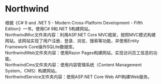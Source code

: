 # Northwind
根据《C# 9 and .NET 5 - Modern Cross-Platform Development - Fifth Edition》一书，使用C# 9和.NET 5构建网站。<br>
NorthwindMvc文件夹内容：利用ASP.NET Core MVC框架，按照MVC模式构建网站。该网站实现了用户注册、登录、浏览、搜索等功能，并使用Entity Framework Core操作SQLite数据库。<br>
NorthwindWeb文件夹内容：使用Razor Pages构建网站，实现访问员工信息的功能。<br>
NorthwindCms文件夹内容：使用内容管理系统（Content Management System，CMS）构建网站。<br>
NorthwindService文件夹内容：使用ASP.NET Core Web API构建Web服务。<br>
